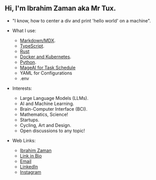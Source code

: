## Hi, I'm Ibrahim Zaman aka Mr Tux.

- "I know, how to center a div and print \'hello world\' on a machine".

- What I use:
    - [Markdown/MDX](www.markdownguide.org).
    - [TypeScript](https://www.typescriptlang.org/).
    - [Rust](https://rust-lang.org)
    - [Docker and Kubernetes](https://docker.com).
    - [Python](https://python.org).
    - [MageAI for Task Schedule](https://mage.ai)
    - YAML for Configurations
    - .env
      
- Interests:
    - Large Language Models (LLMs).
    - AI and Machine Learning.
    - Brain-Computer Interface (BCI).
    - Mathematics, Science!
    - Startups.
    - Cycling, Art and Design.
    - Open discussions to any topic!
 
- Web Links:
    - [Ibrahim Zaman](https://mrtux.one)
    - [Link in Bio](https://tiles.bio/abrahimzaman360)
    - [Email](mailto:abrahimzaman3@gmail.com)
    - [LinkedIn](https://linkedin.com/in/abrahimzaman360)
    - [Instagram](https://instagram.com/abrahimzaman360)



